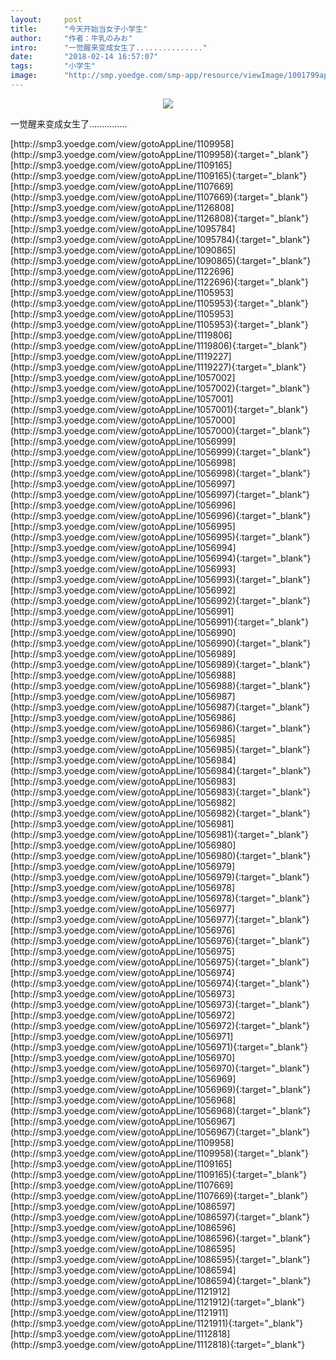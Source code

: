 ```yaml
---
layout:     post
title:      "今天开始当女子小学生"
author:     "作者：牛乳のみお"
intro:      "一觉醒来变成女生了..............."
date:       "2018-02-14 16:57:07"
tags:       "小学生"
image:      "http://smp.yoedge.com/smp-app/resource/viewImage/1001799appline.png"
---
```

<div style="text-align: center">
<p><img src="http://smp.yoedge.com/smp-app/resource/viewImage/1001799appline.png"/></p>
</div>
<p class="post-meta">
<span>一觉醒来变成女生了...............</span>
</p>
[http://smp3.yoedge.com/view/gotoAppLine/1109958](http://smp3.yoedge.com/view/gotoAppLine/1109958){:target="_blank"}
[http://smp3.yoedge.com/view/gotoAppLine/1109165](http://smp3.yoedge.com/view/gotoAppLine/1109165){:target="_blank"}
[http://smp3.yoedge.com/view/gotoAppLine/1107669](http://smp3.yoedge.com/view/gotoAppLine/1107669){:target="_blank"}
[http://smp3.yoedge.com/view/gotoAppLine/1126808](http://smp3.yoedge.com/view/gotoAppLine/1126808){:target="_blank"}
[http://smp3.yoedge.com/view/gotoAppLine/1095784](http://smp3.yoedge.com/view/gotoAppLine/1095784){:target="_blank"}
[http://smp3.yoedge.com/view/gotoAppLine/1090865](http://smp3.yoedge.com/view/gotoAppLine/1090865){:target="_blank"}
[http://smp3.yoedge.com/view/gotoAppLine/1122696](http://smp3.yoedge.com/view/gotoAppLine/1122696){:target="_blank"}
[http://smp3.yoedge.com/view/gotoAppLine/1105953](http://smp3.yoedge.com/view/gotoAppLine/1105953){:target="_blank"}
[http://smp3.yoedge.com/view/gotoAppLine/1105953](http://smp3.yoedge.com/view/gotoAppLine/1105953){:target="_blank"}
[http://smp3.yoedge.com/view/gotoAppLine/1119806](http://smp3.yoedge.com/view/gotoAppLine/1119806){:target="_blank"}
[http://smp3.yoedge.com/view/gotoAppLine/1119227](http://smp3.yoedge.com/view/gotoAppLine/1119227){:target="_blank"}
[http://smp3.yoedge.com/view/gotoAppLine/1057002](http://smp3.yoedge.com/view/gotoAppLine/1057002){:target="_blank"}
[http://smp3.yoedge.com/view/gotoAppLine/1057001](http://smp3.yoedge.com/view/gotoAppLine/1057001){:target="_blank"}
[http://smp3.yoedge.com/view/gotoAppLine/1057000](http://smp3.yoedge.com/view/gotoAppLine/1057000){:target="_blank"}
[http://smp3.yoedge.com/view/gotoAppLine/1056999](http://smp3.yoedge.com/view/gotoAppLine/1056999){:target="_blank"}
[http://smp3.yoedge.com/view/gotoAppLine/1056998](http://smp3.yoedge.com/view/gotoAppLine/1056998){:target="_blank"}
[http://smp3.yoedge.com/view/gotoAppLine/1056997](http://smp3.yoedge.com/view/gotoAppLine/1056997){:target="_blank"}
[http://smp3.yoedge.com/view/gotoAppLine/1056996](http://smp3.yoedge.com/view/gotoAppLine/1056996){:target="_blank"}
[http://smp3.yoedge.com/view/gotoAppLine/1056995](http://smp3.yoedge.com/view/gotoAppLine/1056995){:target="_blank"}
[http://smp3.yoedge.com/view/gotoAppLine/1056994](http://smp3.yoedge.com/view/gotoAppLine/1056994){:target="_blank"}
[http://smp3.yoedge.com/view/gotoAppLine/1056993](http://smp3.yoedge.com/view/gotoAppLine/1056993){:target="_blank"}
[http://smp3.yoedge.com/view/gotoAppLine/1056992](http://smp3.yoedge.com/view/gotoAppLine/1056992){:target="_blank"}
[http://smp3.yoedge.com/view/gotoAppLine/1056991](http://smp3.yoedge.com/view/gotoAppLine/1056991){:target="_blank"}
[http://smp3.yoedge.com/view/gotoAppLine/1056990](http://smp3.yoedge.com/view/gotoAppLine/1056990){:target="_blank"}
[http://smp3.yoedge.com/view/gotoAppLine/1056989](http://smp3.yoedge.com/view/gotoAppLine/1056989){:target="_blank"}
[http://smp3.yoedge.com/view/gotoAppLine/1056988](http://smp3.yoedge.com/view/gotoAppLine/1056988){:target="_blank"}
[http://smp3.yoedge.com/view/gotoAppLine/1056987](http://smp3.yoedge.com/view/gotoAppLine/1056987){:target="_blank"}
[http://smp3.yoedge.com/view/gotoAppLine/1056986](http://smp3.yoedge.com/view/gotoAppLine/1056986){:target="_blank"}
[http://smp3.yoedge.com/view/gotoAppLine/1056985](http://smp3.yoedge.com/view/gotoAppLine/1056985){:target="_blank"}
[http://smp3.yoedge.com/view/gotoAppLine/1056984](http://smp3.yoedge.com/view/gotoAppLine/1056984){:target="_blank"}
[http://smp3.yoedge.com/view/gotoAppLine/1056983](http://smp3.yoedge.com/view/gotoAppLine/1056983){:target="_blank"}
[http://smp3.yoedge.com/view/gotoAppLine/1056982](http://smp3.yoedge.com/view/gotoAppLine/1056982){:target="_blank"}
[http://smp3.yoedge.com/view/gotoAppLine/1056981](http://smp3.yoedge.com/view/gotoAppLine/1056981){:target="_blank"}
[http://smp3.yoedge.com/view/gotoAppLine/1056980](http://smp3.yoedge.com/view/gotoAppLine/1056980){:target="_blank"}
[http://smp3.yoedge.com/view/gotoAppLine/1056979](http://smp3.yoedge.com/view/gotoAppLine/1056979){:target="_blank"}
[http://smp3.yoedge.com/view/gotoAppLine/1056978](http://smp3.yoedge.com/view/gotoAppLine/1056978){:target="_blank"}
[http://smp3.yoedge.com/view/gotoAppLine/1056977](http://smp3.yoedge.com/view/gotoAppLine/1056977){:target="_blank"}
[http://smp3.yoedge.com/view/gotoAppLine/1056976](http://smp3.yoedge.com/view/gotoAppLine/1056976){:target="_blank"}
[http://smp3.yoedge.com/view/gotoAppLine/1056975](http://smp3.yoedge.com/view/gotoAppLine/1056975){:target="_blank"}
[http://smp3.yoedge.com/view/gotoAppLine/1056974](http://smp3.yoedge.com/view/gotoAppLine/1056974){:target="_blank"}
[http://smp3.yoedge.com/view/gotoAppLine/1056973](http://smp3.yoedge.com/view/gotoAppLine/1056973){:target="_blank"}
[http://smp3.yoedge.com/view/gotoAppLine/1056972](http://smp3.yoedge.com/view/gotoAppLine/1056972){:target="_blank"}
[http://smp3.yoedge.com/view/gotoAppLine/1056971](http://smp3.yoedge.com/view/gotoAppLine/1056971){:target="_blank"}
[http://smp3.yoedge.com/view/gotoAppLine/1056970](http://smp3.yoedge.com/view/gotoAppLine/1056970){:target="_blank"}
[http://smp3.yoedge.com/view/gotoAppLine/1056969](http://smp3.yoedge.com/view/gotoAppLine/1056969){:target="_blank"}
[http://smp3.yoedge.com/view/gotoAppLine/1056968](http://smp3.yoedge.com/view/gotoAppLine/1056968){:target="_blank"}
[http://smp3.yoedge.com/view/gotoAppLine/1056967](http://smp3.yoedge.com/view/gotoAppLine/1056967){:target="_blank"}
[http://smp3.yoedge.com/view/gotoAppLine/1109958](http://smp3.yoedge.com/view/gotoAppLine/1109958){:target="_blank"}
[http://smp3.yoedge.com/view/gotoAppLine/1109165](http://smp3.yoedge.com/view/gotoAppLine/1109165){:target="_blank"}
[http://smp3.yoedge.com/view/gotoAppLine/1107669](http://smp3.yoedge.com/view/gotoAppLine/1107669){:target="_blank"}
[http://smp3.yoedge.com/view/gotoAppLine/1086597](http://smp3.yoedge.com/view/gotoAppLine/1086597){:target="_blank"}
[http://smp3.yoedge.com/view/gotoAppLine/1086596](http://smp3.yoedge.com/view/gotoAppLine/1086596){:target="_blank"}
[http://smp3.yoedge.com/view/gotoAppLine/1086595](http://smp3.yoedge.com/view/gotoAppLine/1086595){:target="_blank"}
[http://smp3.yoedge.com/view/gotoAppLine/1086594](http://smp3.yoedge.com/view/gotoAppLine/1086594){:target="_blank"}
[http://smp3.yoedge.com/view/gotoAppLine/1121912](http://smp3.yoedge.com/view/gotoAppLine/1121912){:target="_blank"}
[http://smp3.yoedge.com/view/gotoAppLine/1121911](http://smp3.yoedge.com/view/gotoAppLine/1121911){:target="_blank"}
[http://smp3.yoedge.com/view/gotoAppLine/1112818](http://smp3.yoedge.com/view/gotoAppLine/1112818){:target="_blank"}


